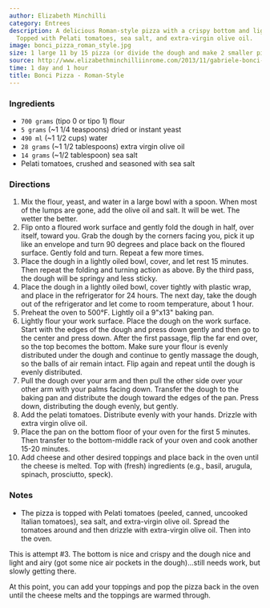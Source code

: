 ```yaml
---
author: Elizabeth Minchilli
category: Entrees
description: A delicious Roman-style pizza with a crispy bottom and light, airy dough.
  Topped with Pelati tomatoes, sea salt, and extra-virgin olive oil.
image: bonci_pizza_roman_style.jpg
size: 1 large 11 by 15 pizza (or divide the dough and make 2 smaller pizzas)
source: http://www.elizabethminchilliinrome.com/2013/11/gabriele-bonci-new-pizza-classes.html
time: 1 day and 1 hour
title: Bonci Pizza - Roman-Style
---
```

### Ingredients

* `700 grams` (tipo 0 or tipo 1) flour
* `5 grams` (~1 1/4 teaspoons) dried or instant yeast
* `490 ml` (~1 1/2 cups) water
* `28 grams` (~1 1/2 tablespoons) extra virgin olive oil
* `14 grams` (~1/2 tablespoon) sea salt
* Pelati tomatoes, crushed and seasoned with sea salt

### Directions

1. Mix the flour, yeast, and water in a large bowl with a spoon. When most of the lumps are gone, add the olive oil and salt. It will be wet. The wetter the better.
2. Flip onto a floured work surface and gently fold the dough in half, over itself, toward you. Grab the dough by the corners facing you, pick it up like an envelope and turn 90 degrees and place back on the floured surface. Gently fold and turn. Repeat a few more times.
3. Place the dough in a lightly oiled bowl, cover, and let rest 15 minutes. Then repeat the folding and turning action as above. By the third pass, the dough will be springy and less sticky.
4. Place the dough in a lightly oiled bowl, cover tightly with plastic wrap, and place in the refrigerator for 24 hours. The next day, take the dough out of the refrigerator and let come to room temperature, about 1 hour.
5. Preheat the oven to 500°F. Lightly oil a 9"x13" baking pan.
6. Lightly flour your work surface. Place the dough on the work surface. Start with the edges of the dough and press down gently and then go to the center and press down. After the first passage, flip the far end over, so the top becomes the bottom. Make sure your flour is evenly distributed under the dough and continue to gently massage the dough, so the balls of air remain intact. Flip again and repeat until the dough is evenly distributed.
7. Pull the dough over your arm and then pull the other side over your other arm with your palms facing down. Transfer the dough to the baking pan and distribute the dough toward the edges of the pan. Press down, distributing the dough evenly, but gently.
8. Add the pelati tomatoes. Distribute evenly with your hands. Drizzle with extra virgin olive oil.
9. Place the pan on the bottom floor of your oven for the first 5 minutes. Then transfer to the bottom-middle rack of your oven and cook another 15-20 minutes.
10. Add cheese and other desired toppings and place back in the oven until the cheese is melted. Top with (fresh) ingredients (e.g., basil, arugula, spinach, prosciutto, speck).

### Notes

- The pizza is topped with Pelati tomatoes (peeled, canned, uncooked Italian tomatoes), sea salt, and extra-virgin olive oil. Spread the tomatoes around and then drizzle with extra-virgin olive oil. Then into the oven.

This is attempt #3. The bottom is nice and crispy and the dough nice and light and airy (got some nice air pockets in the dough)…still needs work, but slowly getting there.

At this point, you can add your toppings and pop the pizza back in the oven until the cheese melts and the toppings are warmed through.